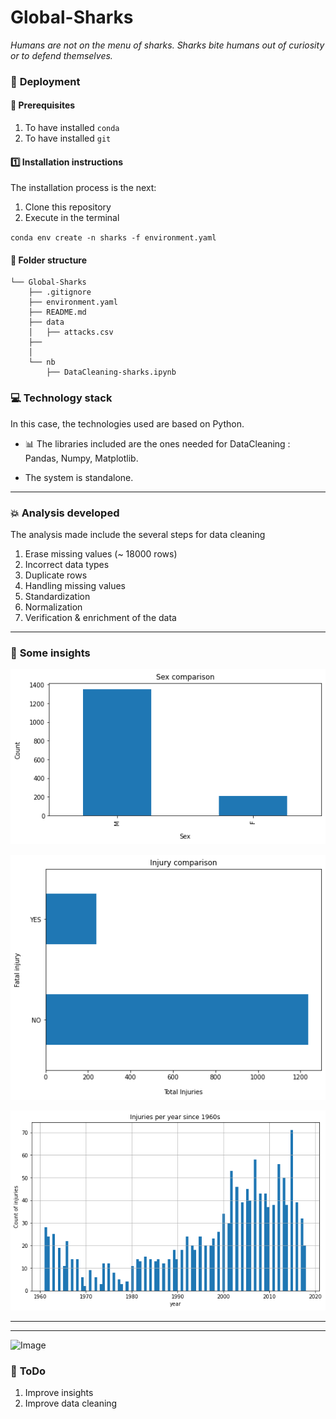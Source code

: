 # Global-Sharks
*Humans are not on the menu of sharks. Sharks bite humans out of curiosity or to defend themselves.*

### :nut_and_bolt: **Deployment**
#### :key: Prerequisites
1. To have installed `conda`
2. To have installed `git`

#### :one: Installation instructions
The installation process is the next:
  1. Clone this repository
  2. Execute in the terminal
   
   `conda env create -n sharks -f environment.yaml`


#### :file_folder: **Folder structure**
```
└── Global-Sharks
    ├── .gitignore
    ├── environment.yaml
    ├── README.md
    ├── data
    │   ├── attacks.csv
    ├── 
    │   
    └── nb
        ├── DataCleaning-sharks.ipynb
```



### :computer: **Technology stack**
In this case, the technologies used are based on Python.

- :bar_chart: The libraries included are the ones needed for DataCleaning : Pandas, Numpy, Matplotlib.

- The system is standalone.

------
### :boom: **Analysis developed**
The analysis made include the several steps for data cleaning
1. Erase missing values (~ 18000 rows)
2. Incorrect data types
3. Duplicate rows
4. Handling missing values
5. Standardization
6. Normalization
7. Verification & enrichment of the data
   

----
### :pushpin: **Some insights**

![Image](final_data/insights2.png)

![Image](final_data/insights3.png)

![Image](final_data/insights4.png)



---

----
![Image](https://earimediaprodweb.azurewebsites.net/Api/v1/Multimedia/486fabcb-1fca-45a4-bf3e-373dfbefbdc7/Rendition/low-res/Content/Public)




####


### :shit: **ToDo**
1. Improve insights
2. Improve data cleaning 
